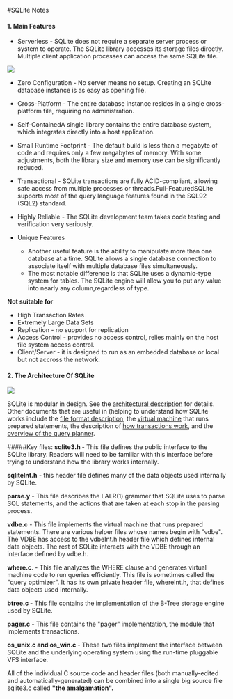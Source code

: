 #SQLite Notes

#### 1. Main Features
- Serverless - SQLite does not require a separate server process or system to operate. The SQLite library accesses its storage files directly. Multiple client application processes can access the same SQLite file.

![](https://www.safaribooksonline.com/library/view/using-sqlite/9781449394592/httpatomoreillycomsourceoreillyimages661572.png)

- Zero Configuration - No server means no setup. Creating an SQLite database instance is as easy as opening file.

- Cross-Platform - The entire database instance resides in a single cross-platform file, requiring no  administration.

- Self-ContainedA single library contains the entire database system, which integrates directly into a host                   application.

- Small Runtime Footprint - The default build is less than a megabyte of code and requires only a few megabytes of memory. With some adjustments, both the library size and memory use can be significantly reduced.

- Transactional - SQLite transactions are fully ACID-compliant, allowing safe access from multiple processes or                   threads.Full-FeaturedSQLite supports most of the query language features found in the SQL92 (SQL2) standard.

- Highly Reliable - The SQLite development team takes code testing and verification very seriously.

- Unique Features 
    - Another useful feature is the ability to manipulate more than one database at a time. SQLite allows a single database connection to associate itself with multiple database files simultaneously. 
    - The most notable difference is that SQLite uses a dynamic-type system for tables. The SQLite engine will allow you to put any value into nearly any column,regardless of type. 

<b>Not suitable for</b> 
 - High Transaction Rates
 - Extremely Large Data Sets 
 - Replication - no support for replication
 - Access Control - provides no access control, relies mainly on the host file system access control.
 - Client/Server - it is designed to run as an embedded database or local but not accross the network. 

#### 2. The Architecture Of SQLite

![](http://soft-dev.org/pubs/html/bolz_kurilova_tratt__making_an_embedded_dbms_jit_friendly/sqlite-architecture.png)

SQLite is modular in design. See the [architectural description](http://www.sqlite.org/arch.html) for details. Other documents that are useful in (helping to understand how SQLite works include the [file format description](http://www.sqlite.org/fileformat2.html), the [virtual machine](http://www.sqlite.org/opcode.html) that runs prepared statements, the description of [how transactions work](http://www.sqlite.org/atomiccommit.html), and the [overview of the query planner](http://www.sqlite.org/optoverview.html).

#####Key files:
<b> sqlite3.h </b>- This file defines the public interface to the SQLite library. Readers will need to be familiar with this interface before trying to understand how the library works internally.

<b>sqliteInt.h</b> - this header file defines many of the data objects used internally by SQLite.

<b>parse.y</b> - This file describes the LALR(1) grammer that SQLite uses to parse SQL statements, and the actions that are taken at each stop in the parsing process.

<b>vdbe.c</b> - This file implements the virtual machine that runs prepared statements. There are various helper files whose names begin with "vdbe". The VDBE has access to the vdbeInt.h header file which defines internal data objects. The rest of SQLite interacts with the VDBE through an interface defined by vdbe.h.

<b>where.c</b>. - This file analyzes the WHERE clause and generates virtual machine code to run queries efficiently. This file is sometimes called the "query optimizer". It has its own private header file, whereInt.h, that defines data objects used internally.

<b>btree.c </b>- This file contains the implementation of the B-Tree storage engine used by SQLite.

<b>pager.c</b> - This file contains the "pager" implementation, the module that implements transactions.

<b>os_unix.c and os_win.c </b>- These two files implement the interface between SQLite and the underlying operating system using the run-time pluggable VFS interface.

All of the individual C source code and header files (both manually-edited and automatically-generated) can be combined into a single big source file sqlite3.c called <b>"the amalgamation".</b>
